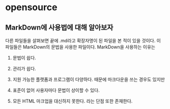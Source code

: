 # opensource
## MarkDown에 사용법에 대해 알아보자

다른 파일들을 살펴보면 끝에 .md라고 확장자명이 된 파일을 본 적이 있을 것이다. 이 파일들은 MarkDown의 문법을 사용한 파일이다. MarkDown을 사용하는 이유는
1. 문법이 쉽다.
2. 관리가 쉽다.
3. 지원 가능한 플랫폼과 프로그램이 다양하다.
때문에 마크다운을 쓰는 경우도 있지만

1. 표준이 없어 사용자마다 문법이 상이할 수 있다.
2. 모든 HTML 마크업을 대신하지 못한다.
라는 단점 또한 존재한다.




